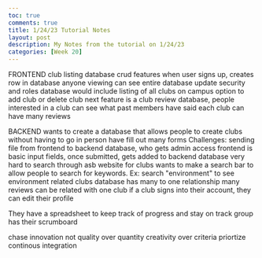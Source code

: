 ```yaml
---
toc: true
comments: true
title: 1/24/23 Tutorial Notes
layout: post
description: My Notes from the tutorial on 1/24/23
categories: [Week 20]
---
```


FRONTEND
club listing database
crud features
when user signs up, creates row in database
anyone viewing can see entire database
update security and roles
database would include listing of all clubs on campus
option to add club or delete club
next feature is a club review database, people interested in a club can see what past members have said
each club can have many reviews

BACKEND
wants to create a database that allows people to create clubs without having to go in person have fill out many forms
Challenges: sending file from frontend to backend database, who gets admin access
frontend is basic input fields, once submitted, gets added to backend database
very hard to search through asb website for clubs
wants to make a search bar to allow people to search for keywords. Ex: search "environment" to see environment related clubs
database has many to one relationship
many reviews can be related with one club
if a club signs into their account, they can edit their profile

They have a spreadsheet to keep track of progress and stay on track
group has their scrumboard

chase innovation not 
quality over quantity
creativity over criteria
priortize continous integration